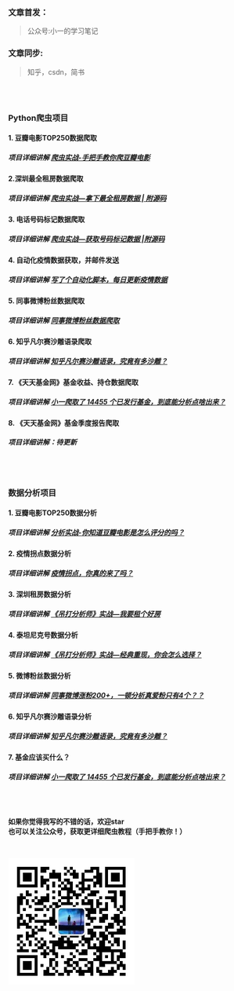 ### 文章首发：
> 公众号:小一的学习笔记
### 文章同步:
> 知乎，csdn，简书



<br><br>

### Python爬虫项目
#### 1. 豆瓣电影TOP250数据爬取
##### 项目详细讲解 [爬虫实战-手把手教你爬豆瓣电影](https://mp.weixin.qq.com/s/xo1-cd1EhTViXgGrUZdrVQ)

#### 2.深圳最全租房数据爬取
##### 项目详细讲解 [爬虫实战—拿下最全租房数据 | 附源码](https://mp.weixin.qq.com/s/FC-OyJ5QchkJvyKPrL-lYg)

#### 3. 电话号码标记数据爬取
##### 项目详细讲解 [爬虫实战—获取号码标记数据 |附源码](https://mp.weixin.qq.com/s/XyqSJPh1f31TpnvOokWtKw)

#### 4. 自动化疫情数据获取，并邮件发送
##### 项目详细讲解 [写了个自动化脚本，每日更新疫情数据](https://mp.weixin.qq.com/s/5ViSqItyKdh2pVvqnH_m_Q)

#### 5. 同事微博粉丝数据爬取
##### 项目详细讲解 [同事微博粉丝数据爬取](https://mp.weixin.qq.com/s/FiQljzpqXTbF68anaoCZWA)

#### 6. 知乎凡尔赛沙雕语录爬取
##### 项目详细讲解 [知乎凡尔赛沙雕语录，究竟有多沙雕？](https://mp.weixin.qq.com/s/YkX6U7nsf3byQ4T9NUC-ZA)

#### 7. 《天天基金网》基金收益、持仓数据爬取
##### 项目详细讲解 [小一爬取了 14455 个已发行基金，到底能分析点啥出来？](https://mp.weixin.qq.com/s/-_pxXTQzHo79QPadwhJLFA)

#### 8. 《天天基金网》基金季度报告爬取
##### 项目详细讲解：待更新

<br><br>

### 数据分析项目
#### 1. 豆瓣电影TOP250数据分析
##### 项目详细讲解 [分析实战-你知道豆瓣电影是怎么评分的吗？](https://mp.weixin.qq.com/s/hun-zqk1nGxGyGtzZ7SvdQ)

#### 2. 疫情拐点数据分析
##### 项目详细讲解 [疫情拐点，你真的来了吗？](https://mp.weixin.qq.com/s/3jHXGfZIKjAsXQ8Ry_GB_Q)

#### 3. 深圳租房数据分析
##### 项目详细讲解 [《吊打分析师》实战—我要租个好房](https://mp.weixin.qq.com/s/1V3mqyMhuyRyjPltZO_saQ)

#### 4. 泰坦尼克号数据分析
##### 项目详细讲解 [《吊打分析师》实战—经典重现，你会怎么选择？](https://mp.weixin.qq.com/s/LtYyzecMNRK-0_s5bsELKw)

#### 5. 微博粉丝数据分析
##### 项目详细讲解 [同事微博涨粉200+，一顿分析真爱粉只有4个？？](https://mp.weixin.qq.com/s/FiQljzpqXTbF68anaoCZWA)

#### 6. 知乎凡尔赛沙雕语录分析
##### 项目详细讲解 [知乎凡尔赛沙雕语录，究竟有多沙雕？](https://mp.weixin.qq.com/s/YkX6U7nsf3byQ4T9NUC-ZA)

#### 7. 基金应该买什么？
##### 项目详细讲解 [小一爬取了 14455 个已发行基金，到底能分析点啥出来？](https://mp.weixin.qq.com/s/-_pxXTQzHo79QPadwhJLFA)
<br>



<br>

**如果你觉得我写的不错的话，欢迎star**<br>
**也可以关注公众号，获取更详细爬虫教程（手把手教你！）**

<br>

![文章首发：公众号『知秋小一』](https://raw.githubusercontent.com/double-point/GraphBed/master/machine_learning/HMM/qrcode_for_gh_8ed0220ce0fe_258.jpg)
